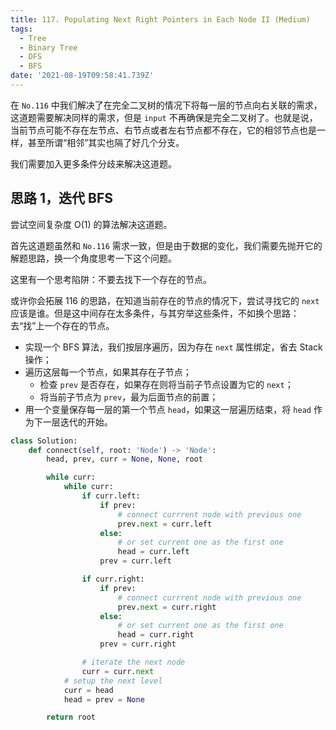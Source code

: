 ```yaml
---
title: 117. Populating Next Right Pointers in Each Node II (Medium)
tags:
  - Tree
  - Binary Tree
  - DFS
  - BFS
date: '2021-08-19T09:58:41.739Z'
---
```


在 `No.116` 中我们解决了在完全二叉树的情况下将每一层的节点向右关联的需求，这道题需要解决同样的需求，但是 `input` 不再确保是完全二叉树了。也就是说，当前节点可能不存在左节点、右节点或者左右节点都不存在，它的相邻节点也是一样，甚至所谓“相邻”其实也隔了好几个分支。

我们需要加入更多条件分歧来解决这道题。

<!-- more -->

## 思路 1，迭代 BFS

尝试空间复杂度 O(1) 的算法解决这道题。

首先这道题虽然和 `No.116` 需求一致，但是由于数据的变化，我们需要先抛开它的解题思路，换一个角度思考一下这个问题。

这里有一个思考陷阱：不要去找下一个存在的节点。

或许你会拓展 116 的思路，在知道当前存在的节点的情况下，尝试寻找它的 `next` 应该是谁。但是这中间存在太多条件，与其穷举这些条件，不如换个思路：去“找”上一个存在的节点。

- 实现一个 BFS 算法，我们按层序遍历，因为存在 `next` 属性绑定，省去 Stack 操作；
- 遍历这层每一个节点，如果其存在子节点；
  - 检查 `prev` 是否存在，如果存在则将当前子节点设置为它的 `next`；
  - 将当前子节点为 `prev`，最为后面节点的前置；
- 用一个变量保存每一层的第一个节点 `head`，如果这一层遍历结束，将 `head` 作为下一层迭代的开始。

```python
class Solution:
    def connect(self, root: 'Node') -> 'Node':
        head, prev, curr = None, None, root

        while curr:
            while curr:
                if curr.left:
                    if prev:
                        # connect currrent node with previous one
                        prev.next = curr.left
                    else:
                        # or set current one as the first one
                        head = curr.left
                    prev = curr.left

                if curr.right:
                    if prev:
                        # connect currrent node with previous one
                        prev.next = curr.right
                    else:
                        # or set current one as the first one
                        head = curr.right
                    prev = curr.right

                # iterate the next node
                curr = curr.next
            # setup the next level
            curr = head
            head = prev = None

        return root
```
